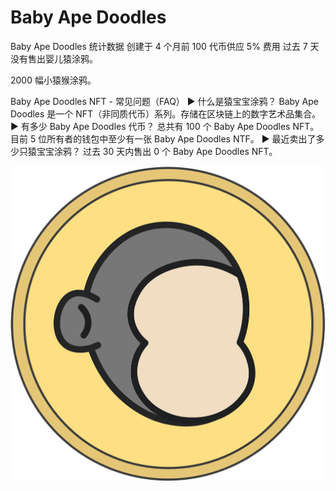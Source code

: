 # Baby Ape Doodles

Baby Ape Doodles 统计数据   创建于 4 个月前  100 代币供应  5% 费用
过去 7 天没有售出婴儿猿涂鸦。

2000 幅小猿猴涂鸦。

Baby Ape Doodles NFT - 常见问题（FAQ）
▶ 什么是猿宝宝涂鸦？
Baby Ape Doodles 是一个 NFT（非同质代币）系列。存储在区块链上的数字艺术品集合。
▶ 有多少 Baby Ape Doodles 代币？
总共有 100 个 Baby Ape Doodles NFT。目前 5 位所有者的钱包中至少有一张 Baby Ape Doodles NTF。
▶ 最近卖出了多少只猿宝宝涂鸦？
过去 30 天内售出 0 个 Baby Ape Doodles NFT。

![nft](unnamed.png)
